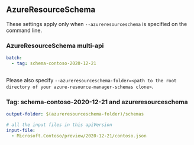 ## AzureResourceSchema

These settings apply only when `--azureresourceschema` is specified on the command line.

### AzureResourceSchema multi-api

``` yaml $(azureresourceschema) && $(multiapi)
batch:
  - tag: schema-contoso-2020-12-21
  
```

Please also specify `--azureresourceschema-folder=<path to the root directory of your azure-resource-manager-schemas clone>`.

### Tag: schema-contoso-2020-12-21 and azureresourceschema

``` yaml $(tag) == 'schema-contoso-2020-12-21' && $(azureresourceschema)
output-folder: $(azureresourceschema-folder)/schemas

# all the input files in this apiVersion
input-file:
  - Microsoft.Contoso/preview/2020-12-21/contoso.json
```
